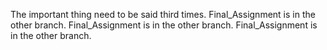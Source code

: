 The important thing need to be said third times.
Final_Assignment is in the other branch.
Final_Assignment is in the other branch.
Final_Assignment is in the other branch.
